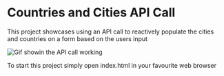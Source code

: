 # Countries and Cities API Call
 This project showcases using an API call to reactively populate the cities and countries on a form based on the users input

 ![Gif showin the API call working](https://im.ezgif.com/tmp/ezgif-1-bb96d550b1.gif)


To start this project simply open index.html in your favourite web browser

